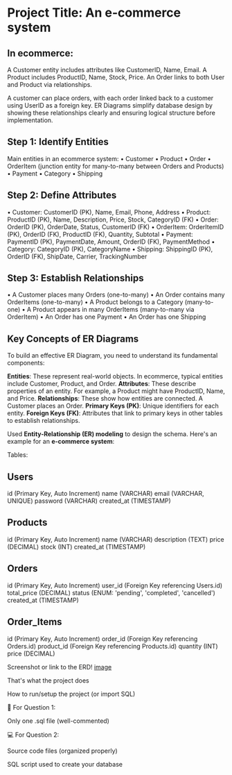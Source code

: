 # Project Title: An e-commerce system

## In ecommerce:

A Customer entity includes attributes like CustomerID, Name, Email.
A Product includes ProductID, Name, Stock, Price.
An Order links to both User and Product via relationships.

A customer can place orders, with each order linked back to a customer using UserID as a foreign key. 
ER Diagrams simplify database design by showing these relationships clearly and ensuring logical structure before implementation.

## Step 1: Identify Entities
Main entities in an ecommerce system:
•	Customer
•	Product
•	Order
•	OrderItem (junction entity for many-to-many between Orders and Products)
•	Payment
•	Category
•	Shipping

## Step 2: Define Attributes
•	Customer: CustomerID (PK), Name, Email, Phone, Address
•	Product: ProductID (PK), Name, Description, Price, Stock, CategoryID (FK)
•	Order: OrderID (PK), OrderDate, Status, CustomerID (FK)
•	OrderItem: OrderItemID (PK), OrderID (FK), ProductID (FK), Quantity, Subtotal
•	Payment: PaymentID (PK), PaymentDate, Amount, OrderID (FK), PaymentMethod
•	Category: CategoryID (PK), CategoryName
•	Shipping: ShippingID (PK), OrderID (FK), ShipDate, Carrier, TrackingNumber


## Step 3: Establish Relationships
•	A Customer places many Orders (one-to-many)
•	An Order contains many OrderItems (one-to-many)
•	A Product belongs to a Category (many-to-one)
•	A Product appears in many OrderItems (many-to-many via OrderItem)
•	An Order has one Payment
•	An Order has one Shipping

## Key Concepts of ER Diagrams
To build an effective ER Diagram, you need to understand its fundamental components:

**Entities**: These represent real-world objects. In ecommerce, typical entities include Customer, Product, and Order.
**Attributes**: These describe properties of an entity. For example, a Product might have ProductID, Name, and Price.
**Relationships**: These show how entities are connected. A Customer places an Order.
**Primary Keys (PK)**: Unique identifiers for each entity.
**Foreign Keys (FK)**: Attributes that link to primary keys in other tables to establish relationships.

Used **Entity-Relationship (ER) modeling** to design the schema. Here's an example for an **e-commerce system**:

Tables:

## Users

id (Primary Key, Auto Increment)
name (VARCHAR)
email (VARCHAR, UNIQUE)
password (VARCHAR)
created_at (TIMESTAMP)

## Products

id (Primary Key, Auto Increment)
name (VARCHAR)
description (TEXT)
price (DECIMAL)
stock (INT)
created_at (TIMESTAMP)

## Orders

id (Primary Key, Auto Increment)
user_id (Foreign Key referencing Users.id)
total_price (DECIMAL)
status (ENUM: 'pending', 'completed', 'cancelled')
created_at (TIMESTAMP)

## Order_Items

id (Primary Key, Auto Increment)
order_id (Foreign Key referencing Orders.id)
product_id (Foreign Key referencing Products.id)
quantity (INT)
price (DECIMAL)


Screenshot or link to the ERD! [image](https://github.com/user-attachments/assets/7e0b890b-ab5a-4991-8690-d24dee5f63ea)


That's what the project does

How to run/setup the project (or import SQL)



🧠 For Question 1:

Only one .sql file (well-commented)

💻 For Question 2:

Source code files (organized properly)

SQL script used to create your database
